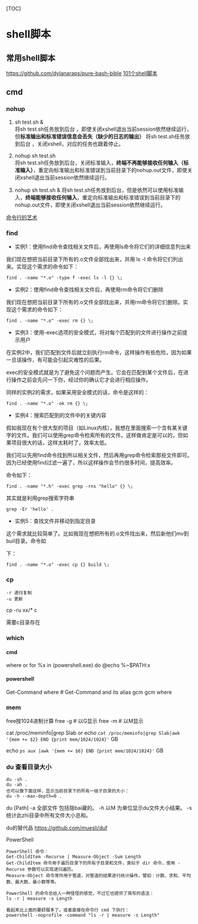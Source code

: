 <!--toc-->
[TOC]

# shell脚本

## 常用shell脚本
https://github.com/dylanaraps/pure-bash-bible
[101个shell脚本](https://blog.51cto.com/zero01/2046242)

## cmd
### nohup

1. sh test.sh &  
将sh test.sh任务放到后台 ，即使关闭xshell退出当前session依然继续运行，但**标准输出和标准错误信息会丢失（缺少的日志的输出）**
将sh test.sh任务放到后台 ，关闭xshell，对应的任务也跟着停止。

2. nohup sh test.sh  
将sh test.sh任务放到后台，关闭标准输入，**终端不再能够接收任何输入（标准输入）**，重定向标准输出和标准错误到当前目录下的nohup.out文件，即使关闭xshell退出当前session依然继续运行。

3. nohup sh test.sh  & 
将sh test.sh任务放到后台，但是依然可以使用标准输入，**终端能够接收任何输入**，重定向标准输出和标准错误到当前目录下的nohup.out文件，即使关闭xshell退出当前session依然继续运行。

[命令行的艺术](https://github.com/jlevy/the-art-of-command-line/blob/master/README-zh.md)



### find 
- 实例1：使用find命令查找相关文件后，再使用ls命令将它们的详细信息列出来

我们现在想把当前目录下所有的.o文件全部找出来，并用 ls -l 命令将它们列出来。实现这个需求的命令如下：
```
find . -name "*.o" -type f -exec ls -l {} \;
```

- 实例2：使用find命令查找相关文件后，再使用rm命令将它们删除

我们现在想把当前目录下所有的.o文件全部找出来，并用rm命令将它们删除。实现这个需求的命令如下：
```
find . -name "*.o" -exec rm {} \;
```

- 实例3：使用-exec选项的安全模式，将对每个匹配到的文件进行操作之前提示用户

在实例2中，我们匹配到文件后就立刻执行rm命令，这样操作有些危险，因为如果一旦误操作，有可能会引起灾难性的后果。

exec的安全模式就是为了避免这个问题而产生。它会在匹配到某个文件后，在进行操作之前会先问一下你，经过你的确认它才会进行相应操作。

同样的实例2的需求，如果采用安全模式的话，命令是这样的：
```
find . -name "*.o" -ok rm {} \;
```

- 实例4：搜索匹配到的文件中的关键内容

假如我现在有个很大型的项目（如Linux内核），我想在里面搜索一个含有某关键字的文件。我们可以使用grep命令检索所有的文件。这样做肯定是可以的，但如果项目很大的话，这样太耗时了，效率太低。

我们可以先用find命令找到所以相关文件，然后再用grep命令检索那些文件即可。因为已经使用find过滤一遍了，所以这样操作会节约很多时间，提高效率。

命令如下：
```
find . -name "*.h" -exec grep -rns "hello" {} \;
```
其实就是利用grep搜索字符串
```
grep -Er 'hello' .
```

- 实例5：查找文件并移动到指定目录

这个需求就比较简单了。比如我现在想把所有的.o文件找出来，然后新他们mv到buil目录。命令如

下：
```
find . -name "*.o" -exec cp {} build \;
```

### cp
```
-r 递归复制
-u 更新
```
cp -ru xx/* c

需要c目录存在

### which

#### cmd
where 
or
for %x in (powershell.exe) do @echo %~$PATH:x
#### powershell
Get-Command where # Get-Command and its alias gcm
gcm where

### mem
free按1024进制计算
free -g # 以G显示
free -m # 以M显示

cat /proc/meminfo|grep Slab
or
echo `cat /proc/meminfo|grep Slab|awk '{mem += $2} END {print mem/1024/1024}'` GB

echo `ps aux |awk '{mem += $6} END {print mem/1024/1024}'` GB

### du 查看目录大小
```
du -sh .
du -ah .
也可以像下面这样，显示当前目录下的所有一级子目录的大小：
du -h --max-depth=0 .
```
du [Path]
-a 全部文件 包括隐bai藏的。
-h 以M 为单位显示du文件大小结果。
-s 统计此zhi目录中所有文件大小总和。


du的替代品
https://github.com/muesli/duf

PowerShell
```
PowerShell 命令：
Get-ChildItem -Recurse | Measure-Object -Sum Length
Get-ChildItem 命令用于遍历目录下的所有子目录和文件，类似于 dir 命令，使用 -Recurse 参数可以实现递归遍历。
Measure-Object 命令常作用于管道，对管道的结果进行统计操作，譬如：计数、求和、平均数、最大数、最小数等等。

PowerShell 的命令总给人一种怪怪的感觉，不过它也提供了简写的语法：
ls -r | measure -s Length

看起来比上面的要舒服多了。或者直接在命令行 cmd 下执行：
powershell -noprofile -command "ls -r | measure -s Length"
```
